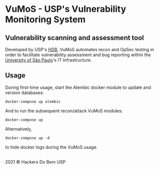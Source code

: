 # VuMoS - USP's Vulnerability Monitoring System

## Vulnerability scanning and assessment tool

Developed by USP's [HDB](https://hackersdobem.sti.usp.br), VuMoS automates recon and OpSec testing in order to facilitate 
vulnerability assessment and bug reporting within the [University of São Paulo](https://www5.usp.br/)'s  IT infrastructure.

## Usage

During first-time usage, start the Alembic docker module to update and version databases:
```
docker-compose up alembic
```

And to run the subsequent recon/attack VuMoS modules: 
```
docker-compose up 
```

Alternatively, 
```
docker-compose up -d
```
to hide docker logs during the VuMoS usage.



<br>
2021 © Hackers Do Bem USP
